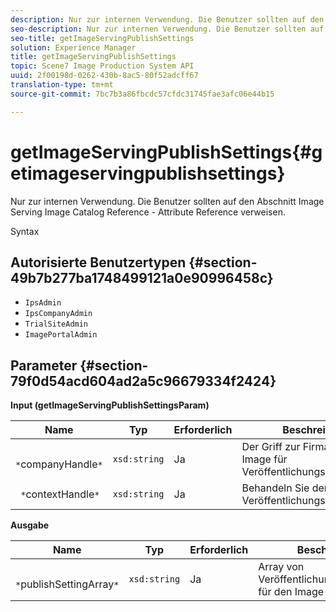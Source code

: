 ```yaml
---
description: Nur zur internen Verwendung. Die Benutzer sollten auf den Abschnitt Image Serving Image Catalog Reference - Attribute Reference verweisen.
seo-description: Nur zur internen Verwendung. Die Benutzer sollten auf den Abschnitt Image Serving Image Catalog Reference - Attribute Reference verweisen.
seo-title: getImageServingPublishSettings
solution: Experience Manager
title: getImageServingPublishSettings
topic: Scene7 Image Production System API
uuid: 2f00198d-0262-430b-8ac5-80f52adcff67
translation-type: tm+mt
source-git-commit: 7bc7b3a86fbcdc57cfdc31745fae3afc06e44b15

---
```



# getImageServingPublishSettings{#getimageservingpublishsettings}

Nur zur internen Verwendung. Die Benutzer sollten auf den Abschnitt Image Serving Image Catalog Reference - Attribute Reference verweisen.

Syntax

## Autorisierte Benutzertypen {#section-49b7b277ba1748499121a0e90996458c}

* `IpsAdmin`
* `IpsCompanyAdmin`
* `TrialSiteAdmin`
* `ImagePortalAdmin`

## Parameter {#section-79f0d54acd604ad2a5c96679334f2424}

**Input (getImageServingPublishSettingsParam)**

| Name | Typ | Erforderlich | Beschreibung |
|---|---|---|---|
| ` *`companyHandle`*` | `xsd:string` | Ja | Der Griff zur Firma mit dem Image für Veröffentlichungseinstellungen. |
| ` *`contextHandle`*` | `xsd:string` | Ja | Behandeln Sie den Veröffentlichungskontext. |

**Ausgabe**

| Name | Typ | Erforderlich | Beschreibung |
|---|---|---|---|
| ` *`publishSettingArray`*` | `xsd:string` | Ja | Array von Veröffentlichungseinstellungen für den Image-Server. |

